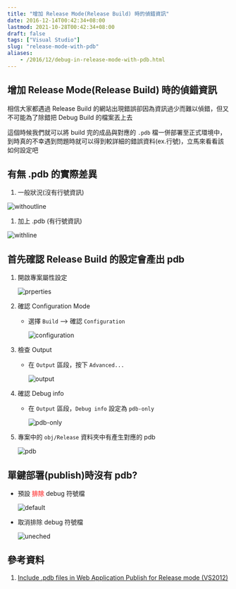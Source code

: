 ```yaml
---
title: "增加 Release Mode(Release Build) 時的偵錯資訊"
date: 2016-12-14T00:42:34+08:00
lastmod: 2021-10-28T00:42:34+08:00
draft: false
tags: ["Visual Studio"]
slug: "release-mode-with-pdb"
aliases:
    - /2016/12/debug-in-release-mode-with-pdb.html
---
```

## 增加 Release Mode(Release Build) 時的偵錯資訊

相信大家都遇過 Release Build 的網站出現錯誤卻因為資訊過少而難以偵錯，但又不可能為了除錯把 Debug Build 的檔案丟上去

 這個時候我們就可以將 build 完的成品與對應的 `.pdb` 檔一併部署至正式環境中，到時真的不幸遇到問題時就可以得到較詳細的錯誤資料(ex.行號)，立馬來看看該如何設定吧

## 有無 .pdb 的實際差異

1. 一般狀況(沒有行號資訊)

 ![withoutline](https://cloud.githubusercontent.com/assets/3851540/21704905/4106a866-d3f7-11e6-9037-b8f20abb4880.png)

1. 加上 .pdb (有行號資訊)

![withline](https://cloud.githubusercontent.com/assets/3851540/21704909/410a23c4-d3f7-11e6-8400-a1444ee1f5d5.png)

## 首先確認 Release Build 的設定會產出 pdb

1. 開啟專案屬性設定

    ![prperties](https://cloud.githubusercontent.com/assets/3851540/21704904/4105d99a-d3f7-11e6-91f8-08f2bec63f37.png)

2. 確認 Configuration Mode
    - 選擇 `Build` --> 確認 `Configuration`

        ![configuration](https://cloud.githubusercontent.com/assets/3851540/21704902/40c47284-d3f7-11e6-944d-766c248d4be2.png)

3. 檢查 Output
    - 在 `Output` 區段，按下 `Advanced...`

        ![output](https://cloud.githubusercontent.com/assets/3851540/21704910/4128a83a-d3f7-11e6-94f4-b579cd6b8b5e.png)

4. 確認 Debug info
    - 在 `Output` 區段，`Debug info` 設定為 `pdb-only`

        ![pdb-only](https://cloud.githubusercontent.com/assets/3851540/21704907/41083af0-d3f7-11e6-857a-8aea6355347d.png)

5. 專案中的 `obj/Release` 資料夾中有產生對應的 pdb

    ![pdb](https://cloud.githubusercontent.com/assets/3851540/21704903/40e5f5f8-d3f7-11e6-84c6-1b62dc5f06fa.png)

## 單鍵部署(publish)時沒有 pdb?

- 預設 <font style="color:red">排除</font> debug 符號檔

    ![default](https://cloud.githubusercontent.com/assets/3851540/21704906/4107fa36-d3f7-11e6-86d4-4f9c7ebbb0a1.png)

- 取消排除 debug 符號檔

    ![uneched](https://cloud.githubusercontent.com/assets/3851540/21704908/4109780c-d3f7-11e6-98bd-43fcfd138fd5.png)

## 參考資料

1. [Include .pdb files in Web Application Publish for Release mode (VS2012)](http://blog.deltacode.be/2012/09/26/include-pdb-files-in-web-application-publish-for-release-mode-vs2012/)
